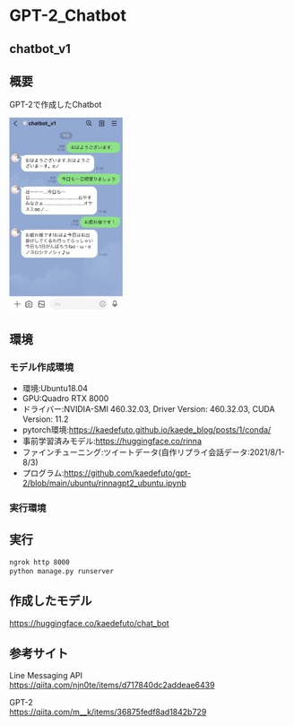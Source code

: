 # GPT-2_Chatbot

## chatbot_v1

## 概要<br>
GPT-2で作成したChatbot

<img src="https://github.com/kaedefuto/GPT-2_Chatbot/blob/main/images/IMG_5630.jpg" alt="sample" width="40%" height="40%">

## 環境

### モデル作成環境

- 環境:Ubuntu18.04
- GPU:Quadro RTX 8000
- ドライバー:NVIDIA-SMI 460.32.03, Driver Version: 460.32.03, CUDA Version: 11.2
- pytorch環境:https://kaedefuto.github.io/kaede_blog/posts/1/conda/
- 事前学習済みモデル:https://huggingface.co/rinna
- ファインチューニング:ツイートデータ(自作リプライ会話データ:2021/8/1-8/3)
- プログラム:https://github.com/kaedefuto/gpt-2/blob/main/ubuntu/rinnagpt2_ubuntu.ipynb

### 実行環境

## 実行

```
ngrok http 8000
python manage.py runserver
```

## 作成したモデル

https://huggingface.co/kaedefuto/chat_bot

## 参考サイト

Line Messaging API<br>
https://qiita.com/njn0te/items/d717840dc2addeae6439

GPT-2<br>
https://qiita.com/m__k/items/36875fedf8ad1842b729

